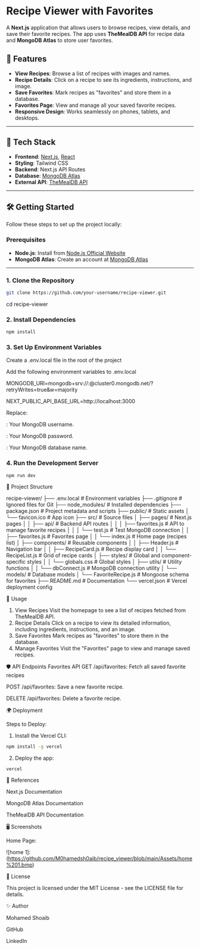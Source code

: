 # Recipe Viewer with Favorites

A **Next.js** application that allows users to browse recipes, view details, and save their favorite recipes. The app uses **TheMealDB API** for recipe data and **MongoDB Atlas** to store user favorites.

## 🌟 Features

- **View Recipes**: Browse a list of recipes with images and names.
- **Recipe Details**: Click on a recipe to see its ingredients, instructions, and image.
- **Save Favorites**: Mark recipes as "favorites" and store them in a database.
- **Favorites Page**: View and manage all your saved favorite recipes.
- **Responsive Design**: Works seamlessly on phones, tablets, and desktops.

---

## 🚀 Tech Stack

- **Frontend**: [Next.js](https://nextjs.org/), [React](https://reactjs.org/)
- **Styling**: Tailwind CSS
- **Backend**: Next.js API Routes
- **Database**: [MongoDB Atlas](https://www.mongodb.com/atlas/database)
- **External API**: [TheMealDB API](https://www.themealdb.com/)

---

## 🛠️ Getting Started

Follow these steps to set up the project locally:

### Prerequisites

- **Node.js**: Install from [Node.js Official Website](https://nodejs.org/)
- **MongoDB Atlas**: Create an account at [MongoDB Atlas](https://www.mongodb.com/cloud/atlas)

---

### 1. Clone the Repository
```bash
git clone https://github.com/your-username/recipe-viewer.git
```
cd recipe-viewer

### 2. Install Dependencies
```bash
npm install
```
### 3. Set Up Environment Variables

Create a .env.local file in the root of the project

Add the following environment variables to .env.local

MONGODB_URI=mongodb+srv://<username>:<password>@cluster0.mongodb.net/<dbname>?retryWrites=true&w=majority

NEXT_PUBLIC_API_BASE_URL=http://localhost:3000

Replace:

<username>: Your MongoDB username.

<password>: Your MongoDB password.

<dbname>: Your MongoDB database name.

### 4. Run the Development Server
```bash
npm run dev
```
📂 Project Structure

recipe-viewer/
├── .env.local                # Environment variables
├── .gitignore                # Ignored files for Git
├── node_modules/             # Installed dependencies
├── package.json              # Project metadata and scripts
├── public/                   # Static assets
│   └── favicon.ico           # App icon
├── src/                      # Source files
│   ├── pages/                # Next.js pages
│   │   ├── api/              # Backend API routes
│   │   │   ├── favorites.js  # API to manage favorite recipes
│   │   │   └── test.js       # Test MongoDB connection
│   │   ├── favorites.js      # Favorites page
│   │   └── index.js          # Home page (recipes list)
│   ├── components/           # Reusable components
│   │   ├── Header.js         # Navigation bar
│   │   ├── RecipeCard.js     # Recipe display card
│   │   └── RecipeList.js     # Grid of recipe cards
│   ├── styles/               # Global and component-specific styles
│   │   └── globals.css       # Global styles
│   ├── utils/                # Utility functions
│   │   └── dbConnect.js      # MongoDB connection utility
│   └── models/               # Database models
│       └── FavoriteRecipe.js # Mongoose schema for favorites
├── README.md                 # Documentation
└── vercel.json               # Vercel deployment config

🧩 Usage
1. View Recipes
Visit the homepage to see a list of recipes fetched from TheMealDB API.
2. Recipe Details
Click on a recipe to view its detailed information, including ingredients, instructions, and an image.
3. Save Favorites
Mark recipes as "favorites" to store them in the database.
4. Manage Favorites
Visit the "Favorites" page to view and manage saved recipes.

🛡️ API Endpoints
Favorites API
GET /api/favorites: Fetch all saved favorite recipes

POST /api/favorites: Save a new favorite recipe.

DELETE /api/favorites: Delete a favorite recipe.

🌍 Deployment

Steps to Deploy:

1. Install the Vercel CLI:
```bash   
npm install -g vercel
```
2. Deploy the app:
```
vercel
```
📖 References

Next.js Documentation

MongoDB Atlas Documentation

TheMealDB API Documentation

🖥️ Screenshots

Home Page:

![home 1]:(https://github.com/M0hamedsh0aib/recipe_viewer/blob/main/Assets/home%201.bmp)

📝 License

This project is licensed under the MIT License - see the LICENSE file for details.

✨ Author

Mohamed Shoaib

GitHub

LinkedIn
